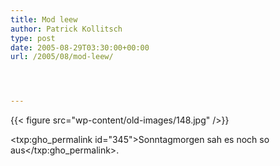 ```yaml
---
title: Mod leew
author: Patrick Kollitsch
type: post
date: 2005-08-29T03:30:00+00:00
url: /2005/08/mod-leew/




---
```

{{< figure src="wp-content/old-images/148.jpg" />}}

<txp:gho_permalink id="345">Sonntagmorgen sah es noch so aus</txp:gho_permalink>.

